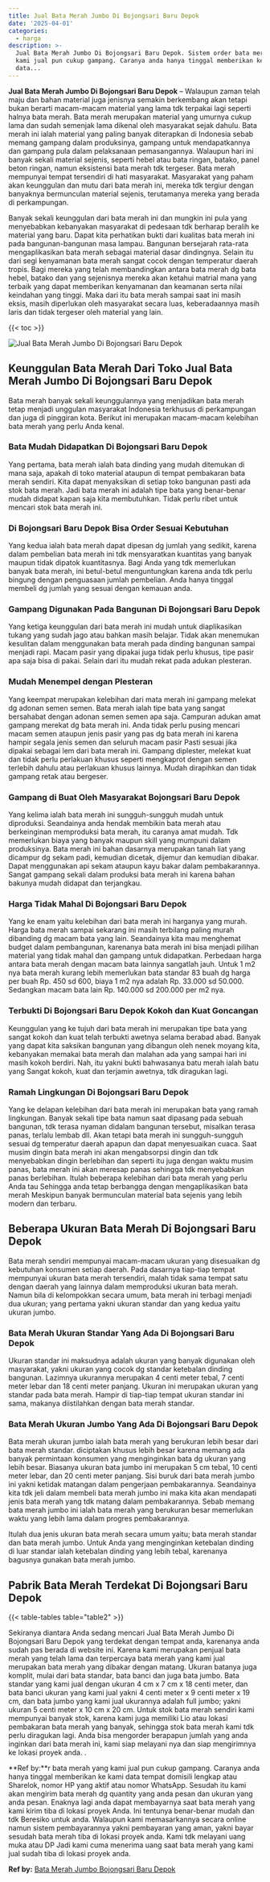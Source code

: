 ```yaml
---
title: Jual Bata Merah Jumbo Di Bojongsari Baru Depok
date: '2025-04-01'
categories:
  - harga
description: >-
  Jual Bata Merah Jumbo Di Bojongsari Baru Depok. Sistem order bata merah yang
  kami jual pun cukup gampang. Caranya anda hanya tinggal memberikan ke kami
  data...
---
```


**Jual Bata Merah Jumbo Di Bojongsari Baru Depok** – Walaupun zaman telah maju dan bahan material juga jenisnya semakin berkembang akan tetapi bukan berarti macam-macam material yang lama tdk terpakai lagi seperti halnya bata merah. Bata merah merupakan material yang umurnya cukup lama dan sudah semenjak lama dikenal oleh masyarakat sejak dahulu. Bata merah ini ialah material yang paling banyak diterapkan di Indonesia sebab memang gampang dalam produksinya, gampang untuk mendapatkannya dan gampang pula dalam pelaksanaan pemasangannya. Walaupun hari ini banyak sekali material sejenis, seperti hebel atau bata ringan, batako, panel beton ringan, namun eksistensi bata merah tdk tergeser. Bata merah mempunyai tempat tersendiri di hati masyarakat. Masyarakat yang paham akan keunggulan dan mutu dari bata merah ini, mereka tdk tergiur dengan banyaknya bermunculan material sejenis, terutamanya mereka yang berada di perkampungan.

Banyak sekali keunggulan dari bata merah ini dan mungkin ini pula yang menyebabkan kebanyakan masyarakat di pedesaan tdk berharap beralih ke material yang baru. Dapat kita perhatikan bukti dari kualitas bata merah ini pada bangunan-bangunan masa lampau. Bangunan bersejarah rata-rata mengaplikasikan bata merah sebagai material dasar dindingnya. Selain itu dari segi kenyamanan bata merah sangat cocok dengan temperatur daerah tropis. Bagi mereka yang telah membandingkan antara bata merah dg bata hebel, batako dan yang sejenisnya mereka akan ketahui matrial mana yang terbaik yang dapat memberikan kenyamanan dan keamanan serta nilai keindahan yang tinggi. Maka dari itu bata merah sampai saat ini masih eksis, masih diperlukan oleh masyarakat secara luas, keberadaannya masih laris dan tidak tergeser oleh material yang lain.

{{< toc >}}

![Jual Bata Merah Jumbo Di Bojongsari Baru Depok](/images/jual-bata-merah-19.png)

## Keunggulan Bata Merah Dari Toko Jual Bata Merah Jumbo Di Bojongsari Baru Depok

Bata merah banyak sekali keunggulannya yang menjadikan bata merah tetap menjadi unggulan masyarakat Indonesia terkhusus di perkampungan dan juga di pinggiran kota. Berikut ini merupakan macam-macam kelebihan bata merah yang perlu Anda kenal.

### Bata Mudah Didapatkan Di Bojongsari Baru Depok

Yang pertama, bata merah ialah bata dinding yang mudah ditemukan di mana saja, apakah di toko material ataupun di tempat pembakaran bata merah sendiri. Kita dapat menyaksikan di setiap toko bangunan pasti ada stok bata merah. Jadi bata merah ini adalah tipe bata yang benar-benar mudah didapat kapan saja kita membutuhkan. Tidak perlu ribet untuk mencari stok bata merah ini.

### Di Bojongsari Baru Depok Bisa Order Sesuai Kebutuhan

Yang kedua ialah bata merah dapat dipesan dg jumlah yang sedikit, karena dalam pembelian bata merah ini tdk mensyaratkan kuantitas yang banyak maupun tidak dipatok kuantitasnya. Bagi Anda yang tdk memerlukan banyak bata merah, ini betul-betul menguntungkan karena anda tdk perlu bingung dengan penguasaan jumlah pembelian. Anda hanya tinggal membeli dg jumlah yang sesuai dengan kemauan anda.

### Gampang Digunakan Pada Bangunan Di Bojongsari Baru Depok

Yang ketiga keunggulan dari bata merah ini mudah untuk diaplikasikan tukang yang sudah jago atau bahkan masih belajar. Tidak akan menemukan kesulitan dalam menggunakan bata merah pada dinding bangunan sampai menjadi rapi. Macam pasir yang dipakai juga tidak perlu khusus, tipe pasir apa saja bisa di pakai. Selain dari itu mudah rekat pada adukan plesteran.

### Mudah Menempel dengan Plesteran

Yang keempat merupakan kelebihan dari mata merah ini gampang melekat dg adonan semen semen. Bata merah ialah tipe bata yang sangat bersahabat dengan adonan semen semen apa saja. Campuran adukan amat gampang merekat dg bata merah ini. Anda tidak perlu pusing mencari macam semen ataupun jenis pasir yang pas dg bata merah ini karena hampir segala jenis semen dan seluruh macam pasir Pasti sesuai jika dipakai sebagai lem dari bata merah ini. Gampang diplester, melekat kuat dan tidak perlu perlakuan khusus seperti mengkaprot dengan semen terlebih dahulu atau perlakuan khusus lainnya. Mudah dirapihkan dan tidak gampang retak atau bergeser.

### Gampang di Buat Oleh Masyarakat Bojongsari Baru Depok

Yang kelima ialah bata merah ini sungguh-sungguh mudah untuk diproduksi. Seandainya anda hendak membikin bata merah atau berkeinginan memproduksi bata merah, itu caranya amat mudah. Tdk memerlukan biaya yang banyak maupun skill yang mumpuni dalam produksinya. Bata merah ini bahan dasarnya merupakan tanah liat yang dicampur dg sekam padi, kemudian dicetak, dijemur dan kemudian dibakar. Dapat menggunakan api sekam ataupun kayu bakar dalam pembakarannya. Sangat gampang sekali dalam produksi bata merah ini karena bahan bakunya mudah didapat dan terjangkau.

### Harga Tidak Mahal Di Bojongsari Baru Depok

Yang ke enam yaitu kelebihan dari bata merah ini harganya yang murah. Harga bata merah sampai sekarang ini masih terbilang paling murah dibanding dg macam bata yang lain. Seandainya kita mau menghemat budget dalam pembangunan, karenanya bata merah ini bisa menjadi pilihan material yang tidak mahal dan gampang untuk didapatkan. Perbedaan harga antara bata merah dengan macam bata lainnya sangatlah jauh. Untuk 1 m2 nya bata merah kurang lebih memerlukan bata standar 83 buah dg harga per buah Rp. 450 sd 600, biaya 1 m2 nya adalah Rp. 33.000 sd 50.000. Sedangkan macam bata lain Rp. 140.000 sd 200.000 per m2 nya.

### Terbukti Di Bojongsari Baru Depok Kokoh dan Kuat Goncangan

Keunggulan yang ke tujuh dari bata merah ini merupakan tipe bata yang sangat kokoh dan kuat telah terbukti awetnya selama berabad abad. Banyak yang dapat kita saksikan bangunan yang dibangun oleh nenek moyang kita, kebanyakan memakai bata merah dan malahan ada yang sampai hari ini masih kokoh berdiri. Nah, itu yakni bukti bahwasanya batu merah ialah batu yang Sangat kokoh, kuat dan terjamin awetnya, tdk diragukan lagi.

### Ramah Lingkungan Di Bojongsari Baru Depok

Yang ke delapan kelebihan dari bata merah ini merupakan bata yang ramah lingkungan. Banyak sekali tipe bata namun saat dipasang pada sebuah bangunan, tdk terasa nyaman didalam bangunan tersebut, misalkan terasa panas, terlalu lembab dll. Akan tetapi bata merah ini sungguh-sungguh sesuai dg temperatur daerah apapun dan dapat menyesuaikan cuaca. Saat musim dingin bata merah ini akan mengabsorpsi dingin dan tdk menyebabkan dingin berlebihan dan seperti itu juga dengan waktu musim panas, bata merah ini akan meresap panas sehingga tdk menyebabkan panas berlebihan. Itulah beberapa kelebihan dari bata merah yang perlu Anda tau Sehingga anda tetap berbangga dengan mengaplikasikan bata merah Meskipun banyak bermunculan material bata sejenis yang lebih modern dan terbaru.

## Beberapa Ukuran Bata Merah Di Bojongsari Baru Depok

Bata merah sendiri mempunyai macam-macam ukuran yang disesuaikan dg kebutuhan konsumen setiap daerah. Pada dasarnya tiap-tiap tempat mempunyai ukuran bata merah tersendiri, malah tidak sama tempat satu dengan daerah yang lainnya dalam memproduksi ukuran bata merah. Namun bila di kelompokkan secara umum, bata merah ini terbagi menjadi dua ukuran; yang pertama yakni ukuran standar dan yang kedua yaitu ukuran jumbo.

### Bata Merah Ukuran Standar Yang Ada Di Bojongsari Baru Depok

Ukuran standar ini maksudnya adalah ukuran yang banyak digunakan oleh masyarakat, yakni ukuran yang cocok dg standar ketebalan dinding bangunan. Lazimnya ukurannya merupakan 4 centi meter tebal, 7 centi meter lebar dan 18 centi meter panjang. Ukuran ini merupakan ukuran yang standar pada bata merah. Hampir di tiap-tiap tempat ukuran standar ini sama, makanya diistilahkan dengan bata merah standar.

### Bata Merah Ukuran Jumbo Yang Ada Di Bojongsari Baru Depok

Bata merah ukuran jumbo ialah bata merah yang berukuran lebih besar dari bata merah standar. diciptakan khusus lebih besar karena memang ada banyak permintaan konsumen yang menginginkan bata dg ukuran yang lebih besar. Biasanya ukuran bata jumbo ini merupakan 5 cm tebal, 10 centi meter lebar, dan 20 centi meter panjang. Sisi buruk dari bata merah jumbo ini yakni ketidak matangan dalam pengerjaan pembakarannya. Seandainya kita tdk jeli dalam membeli bata merah jumbo ini maka kita akan mendapati jenis bata merah yang tdk matang dalam pembakarannya. Sebab memang bata merah jumbo ini ialah bata merah yang berukuran besar memerlukan waktu yang lebih lama dalam progres pembakarannya.

Itulah dua jenis ukuran bata merah secara umum yaitu; bata merah standar dan bata merah jumbo. Untuk Anda yang menginginkan ketebalan dinding di luar standar ialah ketebalan dinding yang lebih tebal, karenanya bagusnya gunakan bata merah jumbo.

## Pabrik Bata Merah Terdekat Di Bojongsari Baru Depok

{{< table-tables table="table2" >}}

Sekiranya diantara Anda sedang mencari Jual Bata Merah Jumbo Di Bojongsari Baru Depok yang terdekat dengan tempat anda, karenanya anda sudah pas berada di website ini. Karena kami merupakan penjual bata merah yang telah lama dan terpercaya bata merah yang kami jual merupakan bata merah yang dibakar dengan matang. Ukuran batanya juga komplit, mulai dari bata standar, bata banci dan juga bata jumbo. Bata standar yang kami jual dengan ukuran 4 cm x 7 cm x 18 centi meter, dan bata banci ukuran yang kami jual yakni 4 centi meter x 9 centi meter x 19 cm, dan bata jumbo yang kami jual ukurannya adalah full jumbo; yakni ukuran 5 centi meter x 10 cm x 20 cm. Untuk stok bata merah sendiri kami mempunyai banyak stok, karena kami juga memiliki Lio atau lokasi pembakaran bata merah yang banyak, sehingga stok bata merah kami tdk perlu diragukan lagi. Anda bisa mengorder berapapun jumlah yang anda inginkan dari bata merah ini, kami siap melayani nya dan siap mengirimnya ke lokasi proyek anda.
.

**Ref by:**r bata merah yang kami jual pun cukup gampang. Caranya anda hanya tinggal memberikan ke kami data tempat domisili lengkap atau Sharelok, nomor HP yang aktif atau nomor WhatsApp. Sesudah itu kami akan mengirim bata merah dg quantity yang anda pesan dan ukuran yang anda pesan. Enaknya lagi anda dapat membayarnya saat bata merah yang kami kirim tiba di lokasi proyek Anda. Ini tentunya benar-benar mudah dan tdk Beresiko untuk anda. Walaupun kami memasarkannya secara online namun sistem pembayarannya yakni pembayaran yang aman, yakni bayar sesudah bata merah tiba di lokasi proyek anda. Kami tdk melayani uang muka atau DP Jadi kami cuma menerima uang saat bata merah yang kami jual sudah tiba di lokasi proyek anda.

**Ref by:** [Bata Merah Jumbo Bojongsari Baru Depok](https://id.wikipedia.org/wiki/Bata)

